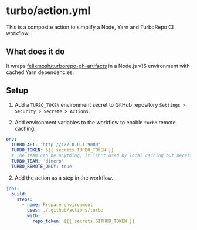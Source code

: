 # turbo/action.yml

This is a composite action to simplify a Node, Yarn and TurboRepo CI workflow.

## What does it do

It wraps [felixmosh/turborepo-gh-artifacts](https://github.com/johnhooks/turborepo-gh-artifacts) in a Node.js v16 environment with cached Yarn dependencies.

## Setup

1. Add a `TURBO_TOKEN` environment secret to GitHub repository `Settings > Security > Secrete > Actions`.

2. Add environment variables to the workflow to enable `turbo` remote caching.

```yaml
env:
  TURBO_API: 'http://127.0.0.1:9080'
  TURBO_TOKEN: ${{ secrets.TURBO_TOKEN }}
  # The team can be anything, it isn't used by local caching but necessary for `turbo`.
  TURBO_TEAM: 'dinero'
  TURBO_REMOTE_ONLY: true
```

2. Add the action as a step in the workflow.

```yaml
jobs:
  build:
    steps:
      - name: Prepare environment
        uses: ./.github/actions/turbo
        with:
          repo_token: ${{ secrets.GITHUB_TOKEN }}
```
